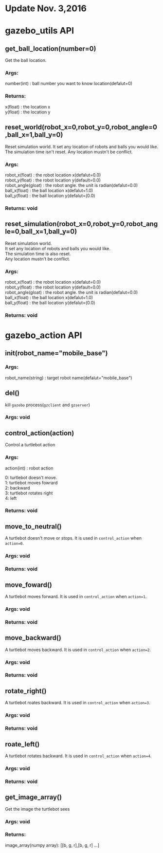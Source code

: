 # Update Nov. 3,2016

# gazebo_utils API

## get_ball_location(number=0)
  
Get the ball location.
  
  
### Args:  
number(int) : ball number you want to know location(defalut=0)
  
  
### Returns:
x(float) : the location x  
y(float) : the location y  


## reset_world(robot_x=0,robot_y=0,robot_angle=0,ball_x=1,ball_y=0)

Reset simulation world.
It set any location of robots and balls you would like.
The simulation time isn't reset.
Any location mustn't be conflict.
  
  
### Args:  
robot_x(float) : the robot location x(defalut=0.0)  
robot_y(float) : the robot location y(default=0.0)  
robot_angle(gloat) : the robot angle. the unit is radian(defalut=0.0)  
ball_x(float) : the ball location x(defalut=1.0)  
ball_y(float) : the ball location y(defalut=(0.0)  
  
  
### Returns: void
  
  
## reset_simulation(robot_x=0,robot_y=0,robot_angle=0,ball_x=1,ball_y=0)
  
Reset simulation world.  
It set any location of robots and balls you would like.  
The simulation time is also reset.  
Any location mustn't be conflict.  
  
  
### Args:  
robot_x(float) : the robot location x(defalut=0.0)  
robot_y(float) : the robot location y(default=0.0)  
robot_angle(gloat) : the robot angle. the unit is radian(defalut=0.0)  
ball_x(float) : the ball location x(defalut=1.0)  
ball_y(float) : the ball location y(defalut=(0.0)  
  
  
### Returns: void


# gazebo_action API

## __init__(robot_name="mobile_base")

### Args:  
robot_name(string) : target robot name(defalut="mobile_base")


## __del__()

kill `gazebo` process(`gzclient` and `gzserver`)

### Args: void


## control_action(action)

Control a turtlebot action

### Args:  
action(int) : robot action  

   0: turtlebot doesn't move.  
   1: turtlebot moves fowrard  
   2:            backward  
   3: turtlebot rotates right  
   4:              left  


### Returns: void  


## move_to_neutral()

A turtlebot doesn't move or stops.
It is used in `control_action` when `action=0`.  

### Args: void

### Returns: void


## move_foward()

A turtlebot moves forward.
It is used in `control_action` when `action=1`.  

### Args: void

### Returns: void


## move_backward()

A turtlebot moves backward.
It is used in `control_action` when `action=2`.

### Args: void

### Returns: void


## rotate_right()

A turtlebot roates backward.
It is used in `control_action` when `action=3`.

### Args: void

### Returns: void


## roate_left()

A turtlebot rotates backward.
It is used in `control_action` when `action=4`.

### Args: void

### Returns: void


## get_image_array()

Get the image the turtlebot sees

### Args: void

### Returns:  
image_array(numpy array): [[b, g, r],[b, g, r] ...]
